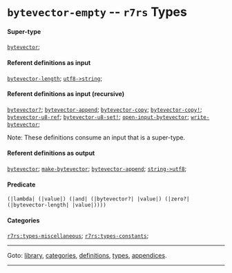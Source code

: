 

<a id='type__r7rs__bytevector-empty'></a>

# `bytevector-empty` -- `r7rs` Types


#### Super-type

[`bytevector`](../../r7rs/types/bytevector.md#type__r7rs__bytevector);


#### Referent definitions as input

[`bytevector-length`](../../r7rs/definitions/bytevector-length.md#definition__r7rs__bytevector-length);
[`utf8->string`](../../r7rs/definitions/utf8-_3e_string.md#definition__r7rs__utf8-_3e_string);


#### Referent definitions as input (recursive)

[`bytevector?`](../../r7rs/definitions/bytevector_3f.md#definition__r7rs__bytevector_3f);
[`bytevector-append`](../../r7rs/definitions/bytevector-append.md#definition__r7rs__bytevector-append);
[`bytevector-copy`](../../r7rs/definitions/bytevector-copy.md#definition__r7rs__bytevector-copy);
[`bytevector-copy!`](../../r7rs/definitions/bytevector-copy_21.md#definition__r7rs__bytevector-copy_21);
[`bytevector-u8-ref`](../../r7rs/definitions/bytevector-u8-ref.md#definition__r7rs__bytevector-u8-ref);
[`bytevector-u8-set!`](../../r7rs/definitions/bytevector-u8-set_21.md#definition__r7rs__bytevector-u8-set_21);
[`open-input-bytevector`](../../r7rs/definitions/open-input-bytevector.md#definition__r7rs__open-input-bytevector);
[`write-bytevector`](../../r7rs/definitions/write-bytevector.md#definition__r7rs__write-bytevector);

Note:  These definitions consume an input that is a super-type.


#### Referent definitions as output

[`bytevector`](../../r7rs/definitions/bytevector.md#definition__r7rs__bytevector);
[`make-bytevector`](../../r7rs/definitions/make-bytevector.md#definition__r7rs__make-bytevector);
[`bytevector-append`](../../r7rs/definitions/bytevector-append.md#definition__r7rs__bytevector-append);
[`string->utf8`](../../r7rs/definitions/string-_3e_utf8.md#definition__r7rs__string-_3e_utf8);


#### Predicate

```
(|lambda| (|value|) (|and| (|bytevector?| |value|) (|zero?| (|bytevector-length| |value|))))
```


#### Categories

[`r7rs:types-miscellaneous`](../../r7rs/categories/r7rs_3a_types-miscellaneous.md#category__r7rs__r7rs_3a_types-miscellaneous);
[`r7rs:types-constants`](../../r7rs/categories/r7rs_3a_types-constants.md#category__r7rs__r7rs_3a_types-constants);

----

Goto: [library](../../r7rs/_index.md#library__r7rs), [categories](../../r7rs/categories/_index.md#toc__r7rs__categories), [definitions](../../r7rs/definitions/_index.md#toc__r7rs__definitions), [types](../../r7rs/types/_index.md#toc__r7rs__types), [appendices](../../r7rs/appendices/_index.md#toc__r7rs__appendices).

----


